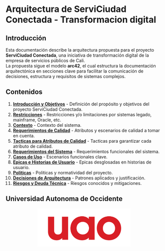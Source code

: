 # Arquitectura de ServiCiudad Conectada - Transformacion digital

## Introducción

Esta documentación describe la arquitectura propuesta para el proyecto **ServiCiudad Conectada**, una iniciativa de transformación digital de la empresa de servicios públicos de Cali.  
La propuesta sigue el modelo **arc42**, el cual estructura la documentación arquitectónica en secciones clave para facilitar la comunicación de decisiones, estructura y requisitos de sistemas complejos.

## Contenidos

1. [**Introducción y Objetivos**](01_introduccion_y_objetivos.md) - Definición del propósito y objetivos del proyecto ServiCiudad Conectada.
2. [**Restricciones**](02_restricciones.md) - Restricciones y/o limitaciones por sistemas legado, mainframe, Oracle, etc.
3. [**Contexto**](03_contexto.md) - Contexto del sistema.
4. [**Requerimientos de Calidad**](04_requerimientos_de_calidad.md) - Atributos y escenarios de calidad a tomar en cuenta. 
5. [**Tacticas para Atributos de Calidad**](05_tacticas_para_atributos_de_calidad.md) - Tacticas para garantizar cada atributo de calidad.
6. [**Requerimientos del Sistema**](06_requerimientos_del_sistema.md) - Requerimientos funcionales del sistema.
7. [**Casos de Uso**](07_casos_de_uso.md) - Escenarios funcionales clave.
8. [**Epicas e Historias de Usuario**](08_epicas_e_historias_de_usuario.md) - Epicas desglosadas en historias de usuario.
9. [**Politicas**](08_politicas.md) - Politicas y normatividad del proyecto.
10. [**Decisiones de Arquitectura**](07_decisiones_de_arquitectura.md) - Patrones aplicados y justificación.  
8. [**Riesgos y Deuda Técnica**](08_riesgos_y_deuda_tecnica.md) - Riesgos conocidos y mitigaciones.  

## Universidad Autonoma de Occidente

<div align="center">
    <img src="../recursos/imagenes/UAO-LOGO.png" alt="UAO LOGO" width="300"/>
</div>

